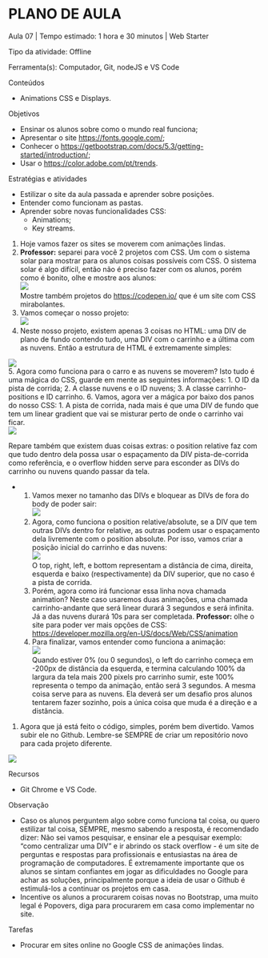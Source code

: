 # __PLANO DE AULA__

Aula 07 | Tempo estimado: 1 hora e 30 minutos | Web Starter

Tipo da atividade: Offline

Ferramenta\(s\): Computador, Git, nodeJS e VS Code

Conteúdos

- Animations CSS e Displays\.

Objetivos

- Ensinar os alunos sobre como o mundo real funciona;
- Apresentar o site [https://fonts\.google\.com/](https://fonts.google.com/);
- Conhecer o [https://getbootstrap\.com/docs/5\.3/getting\-started/introduction/](https://getbootstrap.com/docs/5.3/getting-started/introduction/);
- Usar o [https://color\.adobe\.com/pt/trends](https://color.adobe.com/pt/trends)\.  


Estratégias e atividades

- Estilizar o site da aula passada e aprender sobre posições\.
- Entender como funcionam as pastas\.
- Aprender sobre novas funcionalidades CSS: 
	- Animations;
	- Key streams\.

1. Hoje vamos fazer os sites se moverem com animações lindas\.
2. __Professor:__ separei para você 2 projetos com CSS\. Um com o sistema solar para mostrar para os alunos coisas possíveis com CSS\. O sistema solar é algo difícil, então não é preciso fazer com os alunos, porém como é bonito, olhe e mostre aos alunos:  
![](https://raw.githubusercontent.com/YanBarbosaLouzada/docx-to-md/master/imagens/img_1758130600905726400.png)  
Mostre também projetos do [https://codepen\.io/](https://codepen.io/) que é um site com CSS mirabolantes\.
3. Vamos começar o nosso projeto:  
![](https://raw.githubusercontent.com/YanBarbosaLouzada/docx-to-md/master/imagens/img_1758130600908728100.png)
4. Neste nosso projeto, existem apenas 3 coisas no HTML: uma DIV de plano de fundo contendo tudo, uma DIV com o carrinho e a última com as nuvens\. Então a estrutura de HTML é extremamente simples:  
  
![](https://raw.githubusercontent.com/YanBarbosaLouzada/docx-to-md/master/imagens/img_1758130600911729800.png)  
5. Agora como funciona para o carro e as nuvens se moverem? Isto tudo é uma mágica do CSS, guarde em mente as seguintes informações:
	1. O ID da pista de corrida;
	2. A classe nuvens e o ID nuvens;
	3. A classe carrinho\-positions e ID carrinho\.
6.  Vamos, agora ver a mágica por baixo dos panos do nosso CSS:
	1. A pista de corrida, nada mais é que uma DIV de fundo que tem um linear gradient que vai se misturar perto de onde o carrinho vai ficar\.  
![](https://raw.githubusercontent.com/YanBarbosaLouzada/docx-to-md/master/imagens/img_1758130600913728800.png)

		  
  
  
Repare também que existem duas coisas extras: o position relative faz com que tudo dentro dela possa usar o espaçamento da DIV pista\-de\-corrida como referência, e o overflow hidden serve para esconder as DIVs do carrinho ou nuvens quando passar da tela\.

- 
	1. Vamos mexer no tamanho das DIVs e bloquear as DIVs de fora do body de poder sair:  
![](https://raw.githubusercontent.com/YanBarbosaLouzada/docx-to-md/master/imagens/img_1758130600915729700.png)
	2. Agora, como funciona o position relative/absolute, se a DIV que tem outras DIVs dentro for relative, as outras podem usar o espaçamento dela livremente com o position absolute\. Por isso, vamos criar a posição inicial do carrinho e das nuvens:  
![](https://raw.githubusercontent.com/YanBarbosaLouzada/docx-to-md/master/imagens/img_1758130600916738600.png)  
O top, right, left, e bottom representam a distância de cima, direita, esquerda e baixo \(respectivamente\) da DIV superior, que no caso é a pista de corrida\. 
	3. Porém, agora como irá funcionar essa linha nova chamada animation? Neste caso usaremos duas animações, uma chamada carrinho\-andante  que será linear durará 3 segundos e será infinita\. Já a das nuvens durará 10s para ser completada\. __Professor:__ olhe o site para poder ver mais opções de CSS:  
[https://developer\.mozilla\.org/en\-US/docs/Web/CSS/animation](https://developer.mozilla.org/en-US/docs/Web/CSS/animation)
	4. Para finalizar, vamos entender como funciona a animação:  
![](https://raw.githubusercontent.com/YanBarbosaLouzada/docx-to-md/master/imagens/img_1758130600918728900.png)  
Quando estiver 0% \(ou 0 segundos\), o left do carrinho começa em \-200px de distância da esquerda, e termina calculando 100% da largura da tela mais 200 pixels pro carrinho sumir, este 100% representa o tempo da animação, então será 3 segundos\. A mesma coisa serve para as nuvens\. Ela deverá ser um desafio pros alunos tentarem fazer sozinho, pois a única coisa que muda é a direção e a distância\. 

1. Agora que já está feito o código, simples, porém bem divertido\. Vamos subir ele no Github\. Lembre\-se SEMPRE de criar um repositório novo para cada projeto diferente\.

![](https://raw.githubusercontent.com/YanBarbosaLouzada/docx-to-md/master/imagens/img_1758130600919740800.png)

Recursos

- Git Chrome e VS Code\.

Observação

- Caso os alunos perguntem algo sobre como funciona tal coisa, ou quero estilizar tal coisa, SEMPRE, mesmo sabendo a resposta, é recomendado dizer: Não sei vamos pesquisar, e ensinar ele a pesquisar exemplo: “como centralizar uma DIV” e ir abrindo os stack overflow \- é um site de perguntas e respostas para profissionais e entusiastas na área de programação de computadores\. É extremamente importante que os alunos se sintam confiantes em jogar as dificuldades no Google para achar as soluções, principalmente porque a ideia de usar o Github é estimulá\-los a continuar os projetos em casa\.
- Incentive os alunos a procurarem coisas novas no Bootstrap, uma muito legal é Popovers, diga para procurarem em casa como implementar no site\.

Tarefas

- Procurar em sites online no Google CSS de animações lindas\.

